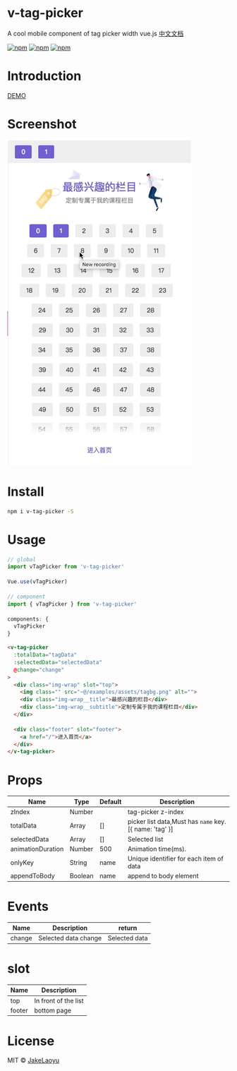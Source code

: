 # v-tag-picker

A cool mobile component of tag picker width vue.js [中文文档](https://github.com/JakeLaoyu/v-tag-picker/blob/master/README-CN.md)

[![npm](https://img.shields.io/npm/v/v-tag-picker.svg?style=flat-square)](https://www.npmjs.com/package/v-tag-picker)
[![npm](https://img.shields.io/npm/dt/v-tag-picker.svg?style=flat-square)](https://www.npmjs.com/package/v-tag-picker)
[![npm](https://img.shields.io/npm/l/v-tag-picker.svg?style=flat-square)](https://github.com/jakelaoyu/v-tag-picker/blob/master/LICENSE)

# Introduction

[DEMO](https://jakelaoyu.github.io/v-tag-picker/demo/#/demo)

# Screenshot

![](./images/screenshot-3.gif)

# Install

```sh
npm i v-tag-picker -S
```

# Usage

```js
// global
import vTagPicker from 'v-tag-picker'

Vue.use(vTagPicker)

// component
import { vTagPicker } from 'v-tag-picker'

components: {
  vTagPicker
}
```

```html
<v-tag-picker
  :totalData="tagData"
  :selectedData="selectedData"
  @change="change"
>
  <div class="img-wrap" slot="top">
    <img class="" src="~@/examples/assets/tagbg.png" alt="">
    <div class="img-wrap__title">最感兴趣的栏目</div>
    <div class="img-wrap__subtitle">定制专属于我的课程栏目</div>
  </div>

  <div class="footer" slot="footer">
    <a href="/">进入首页</a>
  </div>
</v-tag-picker>
```

# Props

| Name              | Type    | Default | Description                                             |
| ----------------- | ------- | ------- | ------------------------------------------------------- |
| zIndex            | Number  |         | tag-picker z-index                                      |
| totalData         | Array   | []      | picker list data,Must has `name` key. [{ name: 'tag' }] |
| selectedData      | Array   | []      | Selected list                                           |
| animationDuration | Number  | 500     | Animation time(ms).                                     |
| onlyKey           | String  | name    | Unique identifier for each item of data                 |
| appendToBody      | Boolean | name    | append to body element                                  |

# Events

| Name   | Description          | return        |
| ------ | -------------------- | ------------- |
| change | Selected data change | Selected data |

# slot

| Name   | Description          |
| ------ | -------------------- |
| top    | In front of the list |
| footer | bottom page          |

# License
MIT © [JakeLaoyu](https://github.com/JakeLaoyu)
